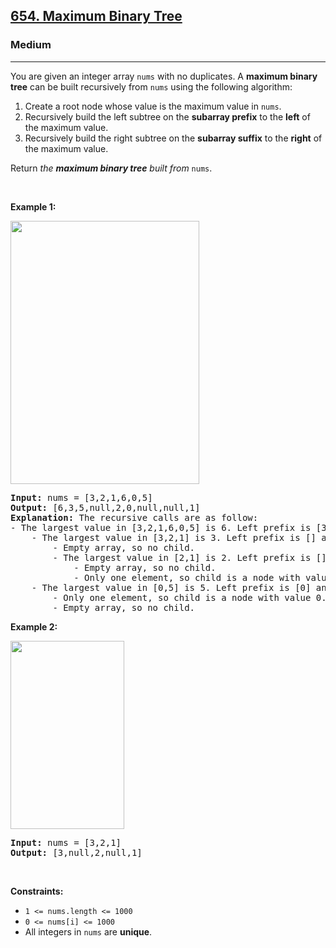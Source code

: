 <h2><a href="https://leetcode.com/problems/maximum-binary-tree/">654. Maximum Binary Tree</a></h2><h3>Medium</h3><hr><div style="user-select: auto;"><p style="user-select: auto;">You are given an integer array <code style="user-select: auto;">nums</code> with no duplicates. A <strong style="user-select: auto;">maximum binary tree</strong> can be built recursively from <code style="user-select: auto;">nums</code> using the following algorithm:</p>

<ol style="user-select: auto;">
	<li style="user-select: auto;">Create a root node whose value is the maximum value in <code style="user-select: auto;">nums</code>.</li>
	<li style="user-select: auto;">Recursively build the left subtree on the <strong style="user-select: auto;">subarray prefix</strong> to the <strong style="user-select: auto;">left</strong> of the maximum value.</li>
	<li style="user-select: auto;">Recursively build the right subtree on the <strong style="user-select: auto;">subarray suffix</strong> to the <strong style="user-select: auto;">right</strong> of the maximum value.</li>
</ol>

<p style="user-select: auto;">Return <em style="user-select: auto;">the <strong style="user-select: auto;">maximum binary tree</strong> built from </em><code style="user-select: auto;">nums</code>.</p>

<p style="user-select: auto;">&nbsp;</p>
<p style="user-select: auto;"><strong style="user-select: auto;">Example 1:</strong></p>
<img alt="" src="https://assets.leetcode.com/uploads/2020/12/24/tree1.jpg" style="width: 302px; height: 421px; user-select: auto;">
<pre style="user-select: auto;"><strong style="user-select: auto;">Input:</strong> nums = [3,2,1,6,0,5]
<strong style="user-select: auto;">Output:</strong> [6,3,5,null,2,0,null,null,1]
<strong style="user-select: auto;">Explanation:</strong> The recursive calls are as follow:
- The largest value in [3,2,1,6,0,5] is 6. Left prefix is [3,2,1] and right suffix is [0,5].
    - The largest value in [3,2,1] is 3. Left prefix is [] and right suffix is [2,1].
        - Empty array, so no child.
        - The largest value in [2,1] is 2. Left prefix is [] and right suffix is [1].
            - Empty array, so no child.
            - Only one element, so child is a node with value 1.
    - The largest value in [0,5] is 5. Left prefix is [0] and right suffix is [].
        - Only one element, so child is a node with value 0.
        - Empty array, so no child.
</pre>

<p style="user-select: auto;"><strong style="user-select: auto;">Example 2:</strong></p>
<img alt="" src="https://assets.leetcode.com/uploads/2020/12/24/tree2.jpg" style="width: 182px; height: 301px; user-select: auto;" title="">
<pre style="user-select: auto;"><strong style="user-select: auto;">Input:</strong> nums = [3,2,1]
<strong style="user-select: auto;">Output:</strong> [3,null,2,null,1]
</pre>

<p style="user-select: auto;">&nbsp;</p>
<p style="user-select: auto;"><strong style="user-select: auto;">Constraints:</strong></p>

<ul style="user-select: auto;">
	<li style="user-select: auto;"><code style="user-select: auto;">1 &lt;= nums.length &lt;= 1000</code></li>
	<li style="user-select: auto;"><code style="user-select: auto;">0 &lt;= nums[i] &lt;= 1000</code></li>
	<li style="user-select: auto;">All integers in <code style="user-select: auto;">nums</code> are <strong style="user-select: auto;">unique</strong>.</li>
</ul>
</div>
